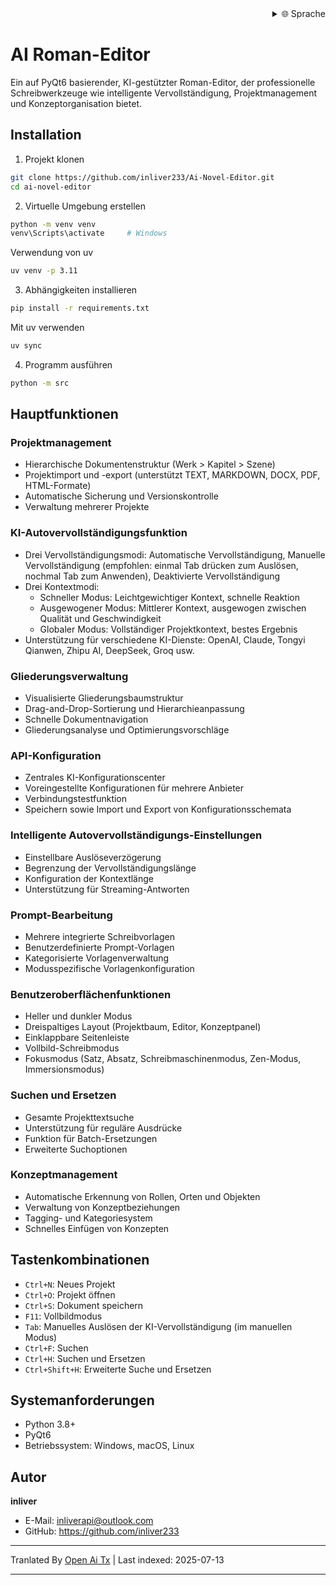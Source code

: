 <div align="right">
  <details>
    <summary >🌐 Sprache</summary>
    <div>
      <div align="right">
        <p><a href="https://openaitx.github.io/view.html?user=inliver233&project=Ai-Novel-Editor&lang=en">Englisch</a></p>
        <p><a href="https://openaitx.github.io/view.html?user=inliver233&project=Ai-Novel-Editor&lang=zh-CN">简体中文</a></p>
        <p><a href="https://openaitx.github.io/view.html?user=inliver233&project=Ai-Novel-Editor&lang=zh-TW">繁體中文</a></p>
        <p><a href="https://openaitx.github.io/view.html?user=inliver233&project=Ai-Novel-Editor&lang=ja">日本語</a></p>
        <p><a href="https://openaitx.github.io/view.html?user=inliver233&project=Ai-Novel-Editor&lang=ko">한국어</a></p>
        <p><a href="https://openaitx.github.io/view.html?user=inliver233&project=Ai-Novel-Editor&lang=hi">हिन्दी</a></p>
        <p><a href="https://openaitx.github.io/view.html?user=inliver233&project=Ai-Novel-Editor&lang=th">ไทย</a></p>
        <p><a href="https://openaitx.github.io/view.html?user=inliver233&project=Ai-Novel-Editor&lang=fr">Französisch</a></p>
        <p><a href="https://openaitx.github.io/view.html?user=inliver233&project=Ai-Novel-Editor&lang=de">Deutsch</a></p>
        <p><a href="https://openaitx.github.io/view.html?user=inliver233&project=Ai-Novel-Editor&lang=es">Spanisch</a></p>
        <p><a href="https://openaitx.github.io/view.html?user=inliver233&project=Ai-Novel-Editor&lang=it">Italienisch</a></p>
        <p><a href="https://openaitx.github.io/view.html?user=inliver233&project=Ai-Novel-Editor&lang=ru">Russisch</a></p>
        <p><a href="https://openaitx.github.io/view.html?user=inliver233&project=Ai-Novel-Editor&lang=pt">Portugiesisch</a></p>
        <p><a href="https://openaitx.github.io/view.html?user=inliver233&project=Ai-Novel-Editor&lang=nl">Niederländisch</a></p>
        <p><a href="https://openaitx.github.io/view.html?user=inliver233&project=Ai-Novel-Editor&lang=pl">Polnisch</a></p>
        <p><a href="https://openaitx.github.io/view.html?user=inliver233&project=Ai-Novel-Editor&lang=ar">Arabisch</a></p>
        <p><a href="https://openaitx.github.io/view.html?user=inliver233&project=Ai-Novel-Editor&lang=fa">Persisch</a></p>
        <p><a href="https://openaitx.github.io/view.html?user=inliver233&project=Ai-Novel-Editor&lang=tr">Türkisch</a></p>
        <p><a href="https://openaitx.github.io/view.html?user=inliver233&project=Ai-Novel-Editor&lang=vi">Vietnamesisch</a></p>
        <p><a href="https://openaitx.github.io/view.html?user=inliver233&project=Ai-Novel-Editor&lang=id">Bahasa Indonesia</a></p>
      </div>
    </div>
  </details>
</div>

# AI Roman-Editor

Ein auf PyQt6 basierender, KI-gestützter Roman-Editor, der professionelle Schreibwerkzeuge wie intelligente Vervollständigung, Projektmanagement und Konzeptorganisation bietet.

## Installation

1. Projekt klonen
```bash
git clone https://github.com/inliver233/Ai-Novel-Editor.git
cd ai-novel-editor
```

2. Virtuelle Umgebung erstellen
```bash
python -m venv venv
venv\Scripts\activate     # Windows
```
Verwendung von uv
```bash
uv venv -p 3.11
```
3. Abhängigkeiten installieren
```bash
pip install -r requirements.txt
```
Mit uv verwenden
```bash
uv sync
```


4. Programm ausführen
```bash
python -m src
```

## Hauptfunktionen

### Projektmanagement
- Hierarchische Dokumentenstruktur (Werk > Kapitel > Szene)
- Projektimport und -export (unterstützt TEXT, MARKDOWN, DOCX, PDF, HTML-Formate)
- Automatische Sicherung und Versionskontrolle
- Verwaltung mehrerer Projekte
### KI-Autovervollständigungsfunktion
- Drei Vervollständigungsmodi: Automatische Vervollständigung, Manuelle Vervollständigung (empfohlen: einmal Tab drücken zum Auslösen, nochmal Tab zum Anwenden), Deaktivierte Vervollständigung
- Drei Kontextmodi:
  - Schneller Modus: Leichtgewichtiger Kontext, schnelle Reaktion
  - Ausgewogener Modus: Mittlerer Kontext, ausgewogen zwischen Qualität und Geschwindigkeit
  - Globaler Modus: Vollständiger Projektkontext, bestes Ergebnis
- Unterstützung für verschiedene KI-Dienste: OpenAI, Claude, Tongyi Qianwen, Zhipu AI, DeepSeek, Groq usw.

### Gliederungsverwaltung
- Visualisierte Gliederungsbaumstruktur
- Drag-and-Drop-Sortierung und Hierarchieanpassung
- Schnelle Dokumentnavigation
- Gliederungsanalyse und Optimierungsvorschläge

### API-Konfiguration
- Zentrales KI-Konfigurationscenter
- Voreingestellte Konfigurationen für mehrere Anbieter
- Verbindungstestfunktion
- Speichern sowie Import und Export von Konfigurationsschemata
### Intelligente Autovervollständigungs-Einstellungen
- Einstellbare Auslöseverzögerung
- Begrenzung der Vervollständigungslänge
- Konfiguration der Kontextlänge
- Unterstützung für Streaming-Antworten

### Prompt-Bearbeitung
- Mehrere integrierte Schreibvorlagen
- Benutzerdefinierte Prompt-Vorlagen
- Kategorisierte Vorlagenverwaltung
- Modusspezifische Vorlagenkonfiguration

### Benutzeroberflächenfunktionen
- Heller und dunkler Modus
- Dreispaltiges Layout (Projektbaum, Editor, Konzeptpanel)
- Einklappbare Seitenleiste
- Vollbild-Schreibmodus
- Fokusmodus (Satz, Absatz, Schreibmaschinenmodus, Zen-Modus, Immersionsmodus)

### Suchen und Ersetzen
- Gesamte Projekttextsuche
- Unterstützung für reguläre Ausdrücke
- Funktion für Batch-Ersetzungen
- Erweiterte Suchoptionen

### Konzeptmanagement
- Automatische Erkennung von Rollen, Orten und Objekten
- Verwaltung von Konzeptbeziehungen
- Tagging- und Kategoriesystem
- Schnelles Einfügen von Konzepten

## Tastenkombinationen

- `Ctrl+N`: Neues Projekt
- `Ctrl+O`: Projekt öffnen
- `Ctrl+S`: Dokument speichern
- `F11`: Vollbildmodus
- `Tab`: Manuelles Auslösen der KI-Vervollständigung (im manuellen Modus)
- `Ctrl+F`: Suchen
- `Ctrl+H`: Suchen und Ersetzen
- `Ctrl+Shift+H`: Erweiterte Suche und Ersetzen
## Systemanforderungen

- Python 3.8+
- PyQt6
- Betriebssystem: Windows, macOS, Linux

## Autor

**inliver**
- E-Mail: inliverapi@outlook.com  
- GitHub: https://github.com/inliver233

---

Tranlated By [Open Ai Tx](https://github.com/OpenAiTx/OpenAiTx) | Last indexed: 2025-07-13

---